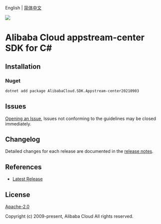 English | [简体中文](README-CN.md)

![](https://aliyunsdk-pages.alicdn.com/icons/AlibabaCloud.svg)

# Alibaba Cloud appstream-center SDK for C#

## Installation

### Nuget

```bash
dotnet add package AlibabaCloud.SDK.Appstream-center20210903
```

## Issues

[Opening an Issue](https://github.com/aliyun/alibabacloud-csharp-sdk/issues/new), Issues not conforming to the guidelines may be closed immediately.

## Changelog

Detailed changes for each release are documented in the [release notes](./ChangeLog.md).

## References

* [Latest Release](https://github.com/aliyun/alibabacloud-csharp-sdk/)

## License

[Apache-2.0](http://www.apache.org/licenses/LICENSE-2.0)

Copyright (c) 2009-present, Alibaba Cloud All rights reserved.
